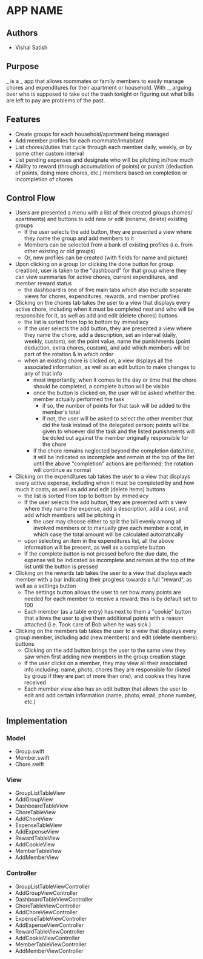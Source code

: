 # APP NAME

## Authors
* Vishal Satish

## Purpose
_ is a _ app that allows roommates or family members to easily manage chores 
and expenditures for their apartment or household. With _, arguing over who is 
supposed to take out the trash tonight or figuring out what bills are left to 
pay are problems of the past.

## Features
* Create groups for each household/apartment being managed
* Add member profiles for each roommate/inhabitant
* List chores/duties that cycle through each member daily, weekly, or by some 
other custom interval
* List pending expenses and designate who will be pitching in/how much
* Ability to reward (through accumulation of points) or punish (deduction of 
points, doing more chores, etc.) members based on completion or incompletion of
chores

## Control Flow
* Users are presented a menu with a list of their created groups (homes/
apartments) and buttons to add new or edit (rename, delete) existing groups
	* If the user selects the add button, they are presented a view where they 
	name the group and add members to it
	* Members can be selected from a bank of existing profiles (i.e. from other 
	existing or old groups)
	* Or, new profiles can be created (with fields for name and picture)
* Upon clicking on a group (or clicking the done button for group creation), 
user is taken to the "dashboard" for that group where they can view summaries 
for active chores, current expenditures, and member reward status
	* the dashboard is one of five main tabs which also include separate views 
	for chores, expenditures, rewards, and member profiles
* Clicking on the chores tab takes the user to a view that displays every 
active chore, including when it must be completed next and who will be 
responsible for it, as well as add and edit (delete chores) buttons
	* the list is sorted from top to bottom by immediacy
	* If the user selects the add button, they are presented a view where they 
	name the chore, add a description, set an interval (daily, weekly, custom), 
	set the point value, name the punishments (point deduction, extra chores, 
	custom), and add which members will be part of the rotation & in which order
	* when an existing chore is clicked on, a view displays all the associated 
	information, as well as an edit button to make changes to any of that info
		* most importantly, when it comes to the day or time that the chore should 
		be completed, a complete button will be visible
		* once the button is clicked on, the user will be asked whether the member 
		actually performed the task
			* if so, the number of points for that task will be added to the member's 
			total
			* if not, the user will be asked to select the other member that did the 
			task instead of the delegated person; points will be given to whoever 
			did the task and the listed punishments will be doled out against the 
			member originally responsible for the chore
		* if the chore remains neglected beyond the completion date/time, it will 
		be indicated as incomplete and remain at the top of the list until the 
		above "completion" actions are performed; the rotation will continue as 
		normal
* Clicking on the expenditures tab takes the user to a view that displays 
every active expense, including when it must be completed by and how much it 
costs, as well as add and edit (delete items) buttons
	* the list is sorted from top to bottom by immediacy
	* If the user selects the add button, they are presented with a view where 
	they name the expense, add a description, add a cost, and add which members 
	will be pitching in
		* the user may choose either to split the bill evenly among all involved 
		members or to manually give each member a cost, in which case the total 
		amount will be calculated automatically
	* upon selecting an item in the expenditures list, all the above information 
	will be present, as well as a complete button
	* If the complete button is not pressed before the due date, the expense will 
	be indicated as incomplete and remain at the top of the list until the button 
	is pressed
* Clicking on the rewards tab takes the user to a view that displays each 
member with a bar indicating their progress towards a full "reward", as well 
as a settings button
	* The settings button allows the user to set how many points are needed for 
	each member to receive a reward; this is by default set to 100
	* Each member (as a table entry) has next to them a "cookie" button that 
	allows the user to give them additional points with a reason attached (i.e. 
	Took care of Bob when he was sick.)
* Clicking on the members tab takes the user to a view that displays every 
group member, including add (new members) and edit (delete members) buttons
	* Clicking on the add button brings the user to the same view they saw when 
	first adding new members in the group creation stage
	* If the user clicks on a member, they may view all their associated info 
	including: name, photo, chores they are responsible for (listed by group 
	if they are part of more than one), and cookies they have received
	* Each member view also has an edit button that allows the user to edit 
	and add certain information (name, photo, email, phone number, etc.)

## Implementation
### Model
* Group.swift
* Member.swift
* Chore.swift

### View
* GroupListTableView
* AddGroupView
* DashboardTableView
* ChoreTableView
* AddChoreView
* ExpenseTableView
* AddExpenseView
* RewardTableView
* AddCookieView
* MemberTableView
* AddMemberView

### Controller
* GroupListTableViewController
* AddGroupViewController
* DashboardTableViewController
* ChoreTableViewController
* AddChoreViewController
* ExpenseTableViewController
* AddExpenseViewController
* RewardTableViewController
* AddCookieViewController
* MemberTableViewController
* AddMemberViewController
